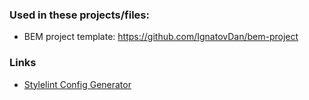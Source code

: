 ### Used in these projects/files:
- BEM project template: https://github.com/IgnatovDan/bem-project

### Links

- [Stylelint Config Generator](https://maximgatilin.github.io/stylelint-config/)
